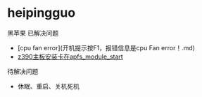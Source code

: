 # heipingguo
黑苹果
已解决问题</br>
- [cpu fan error](开机提示按F1，报错信息是cpu Fan error！.md)</br>
- [z390主板安装卡在apfs_module_start](z390主板安装卡在apfs_module_start.md)





待解决问题</br>
- 休眠、重启、关机死机
